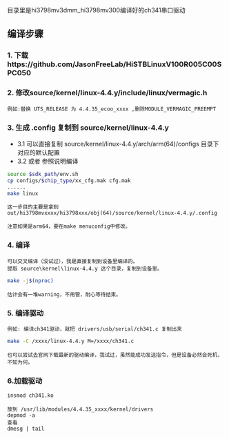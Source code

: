  目录里是hi3798mv3dmm_hi3798mv300编译好的ch341串口驱动

## 编译步骤

### 1. 下载https://github.com/JasonFreeLab/HiSTBLinuxV100R005C00SPC050

### 2. 修改source/kernel/linux-4.4.y/include/linux/vermagic.h

    例如:替换 UTS_RELEASE 为 4.4.35_ecoo_xxxx ,删除MODULE_VERMAGIC_PREEMPT

### 3. 生成 .config 复制到 source/kernel/linux-4.4.y

- 3.1 可以直接复制 source/kernel/linux-4.4.y/arch/arm(64)/configs 目录下对应的默认配置
- 3.2 或者 参照说明编译

```sh
source $sdk_path/env.sh
cp configs/$chip_type/xx_cfg.mak cfg.mak
......
make linux
```
    这一步目的主要是拿到out/hi3798mvxxxx/hi3798xxx/obj(64)/source/kernel/linux-4.4.y/.config

    注意如果是arm64，要在make menuconfig中修改。

### 4. 编译
    可以交叉编译（没试过），我是直接复制到设备里编译的。
    提取 source\kernel\linux-4.4.y 这个目录，复制到设备里。
```sh
make -j$(nproc)
```
    估计会有一堆warning，不用管，耐心等待结束。

### 5. 编译驱动
    例如: 编译ch341驱动，就把 drivers/usb/serial/ch341.c 复制出来
```sh
make -C /xxxx/linux-4.4.y M=/xxxx/ch341.c
```
    也可以尝试去官网下载最新的驱动编译，我试过，虽然能成功发送指令，但是设备必然会死机，不知为何。

### 6.加载驱动

```sh
insmod ch341.ko
```
    放到 /usr/lib/modules/4.4.35_xxxx/kernel/drivers
    depmod -a
    查看
    dmesg | tail

